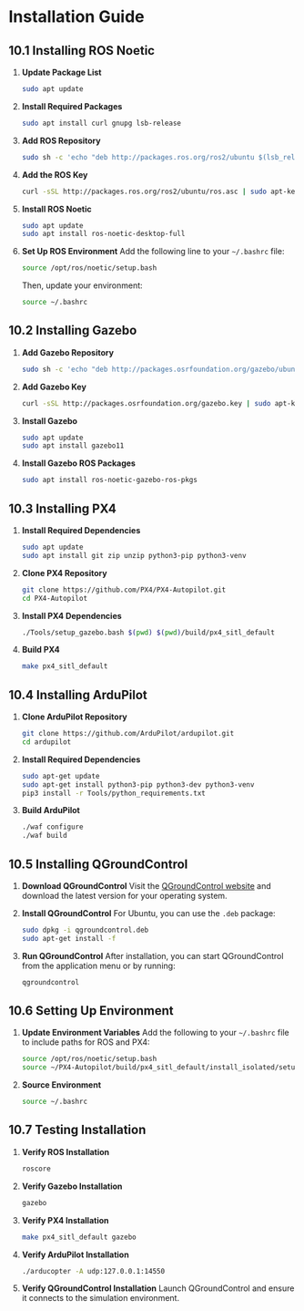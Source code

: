 # Installation Guide

## 10.1 Installing ROS Noetic

1. **Update Package List**
    ```bash
    sudo apt update
    ```

2. **Install Required Packages**
    ```bash
    sudo apt install curl gnupg lsb-release
    ```

3. **Add ROS Repository**
    ```bash
    sudo sh -c 'echo "deb http://packages.ros.org/ros2/ubuntu $(lsb_release -cs) main" > /etc/apt/sources.list.d/ros2-latest.list'
    ```

4. **Add the ROS Key**
    ```bash
    curl -sSL http://packages.ros.org/ros2/ubuntu/ros.asc | sudo apt-key add -
    ```

5. **Install ROS Noetic**
    ```bash
    sudo apt update
    sudo apt install ros-noetic-desktop-full
    ```

6. **Set Up ROS Environment**
    Add the following line to your `~/.bashrc` file:
    ```bash
    source /opt/ros/noetic/setup.bash
    ```
    Then, update your environment:
    ```bash
    source ~/.bashrc
    ```

## 10.2 Installing Gazebo

1. **Add Gazebo Repository**
    ```bash
    sudo sh -c 'echo "deb http://packages.osrfoundation.org/gazebo/ubuntu-stable $(lsb_release -cs) main" > /etc/apt/sources.list.d/gazebo-latest.list'
    ```

2. **Add Gazebo Key**
    ```bash
    curl -sSL http://packages.osrfoundation.org/gazebo.key | sudo apt-key add -
    ```

3. **Install Gazebo**
    ```bash
    sudo apt update
    sudo apt install gazebo11
    ```

4. **Install Gazebo ROS Packages**
    ```bash
    sudo apt install ros-noetic-gazebo-ros-pkgs
    ```

## 10.3 Installing PX4

1. **Install Required Dependencies**
    ```bash
    sudo apt update
    sudo apt install git zip unzip python3-pip python3-venv
    ```

2. **Clone PX4 Repository**
    ```bash
    git clone https://github.com/PX4/PX4-Autopilot.git
    cd PX4-Autopilot
    ```

3. **Install PX4 Dependencies**
    ```bash
    ./Tools/setup_gazebo.bash $(pwd) $(pwd)/build/px4_sitl_default
    ```

4. **Build PX4**
    ```bash
    make px4_sitl_default
    ```

## 10.4 Installing ArduPilot

1. **Clone ArduPilot Repository**
    ```bash
    git clone https://github.com/ArduPilot/ardupilot.git
    cd ardupilot
    ```

2. **Install Required Dependencies**
    ```bash
    sudo apt-get update
    sudo apt-get install python3-pip python3-dev python3-venv
    pip3 install -r Tools/python_requirements.txt
    ```

3. **Build ArduPilot**
    ```bash
    ./waf configure
    ./waf build
    ```

## 10.5 Installing QGroundControl

1. **Download QGroundControl**
    Visit the [QGroundControl website](https://qgroundcontrol.com/) and download the latest version for your operating system.

2. **Install QGroundControl**
    For Ubuntu, you can use the `.deb` package:
    ```bash
    sudo dpkg -i qgroundcontrol.deb
    sudo apt-get install -f
    ```

3. **Run QGroundControl**
    After installation, you can start QGroundControl from the application menu or by running:
    ```bash
    qgroundcontrol
    ```

## 10.6 Setting Up Environment

1. **Update Environment Variables**
    Add the following to your `~/.bashrc` file to include paths for ROS and PX4:
    ```bash
    source /opt/ros/noetic/setup.bash
    source ~/PX4-Autopilot/build/px4_sitl_default/install_isolated/setup.bash
    ```

2. **Source Environment**
    ```bash
    source ~/.bashrc
    ```

## 10.7 Testing Installation

1. **Verify ROS Installation**
    ```bash
    roscore
    ```

2. **Verify Gazebo Installation**
    ```bash
    gazebo
    ```

3. **Verify PX4 Installation**
    ```bash
    make px4_sitl_default gazebo
    ```

4. **Verify ArduPilot Installation**
    ```bash
    ./arducopter -A udp:127.0.0.1:14550
    ```

5. **Verify QGroundControl Installation**
    Launch QGroundControl and ensure it connects to the simulation environment.

